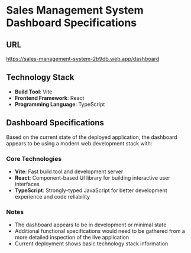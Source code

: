 # Sales Management System Dashboard Specifications

## URL
https://sales-management-system-2b9db.web.app/dashboard

## Technology Stack
- **Build Tool**: Vite
- **Frontend Framework**: React
- **Programming Language**: TypeScript

## Dashboard Specifications
Based on the current state of the deployed application, the dashboard appears to be using a modern web development stack with:

### Core Technologies
- **Vite**: Fast build tool and development server
- **React**: Component-based UI library for building interactive user interfaces
- **TypeScript**: Strongly-typed JavaScript for better development experience and code reliability

### Notes
- The dashboard appears to be in development or minimal state
- Additional functional specifications would need to be gathered from a more detailed inspection of the live application
- Current deployment shows basic technology stack information